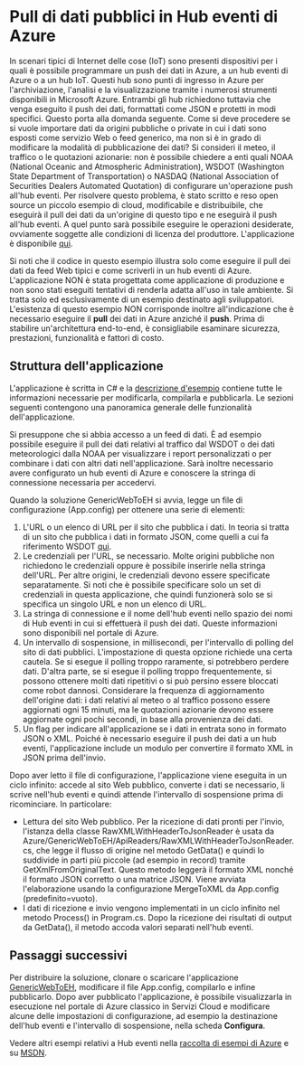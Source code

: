<properties
    pageTitle="Pull di dati pubblici in Hub eventi di Azure | Microsoft Azure"
    description="Panoramica dell'importazione di hub eventi da un esempio Web"
    services="event-hubs"
    documentationCenter="na"
    authors="spyrossak"
    manager="timlt"
    editor=""/>

<tags 
    ms.service="event-hubs"
    ms.devlang="na"
    ms.topic="article"
    ms.tgt_pltfrm="na"
    ms.workload="na"
    ms.date="05/31/2016"
    ms.author="spyros;sethm" />

# Pull di dati pubblici in Hub eventi di Azure

In scenari tipici di Internet delle cose (IoT) sono presenti dispositivi per i quali è possibile programmare un push dei dati in Azure, a un hub eventi di Azure o a un hub IoT. Questi hub sono punti di ingresso in Azure per l'archiviazione, l'analisi e la visualizzazione tramite i numerosi strumenti disponibili in Microsoft Azure. Entrambi gli hub richiedono tuttavia che venga eseguito il push dei dati, formattati come JSON e protetti in modi specifici. Questo porta alla domanda seguente. Come si deve procedere se si vuole importare dati da origini pubbliche o private in cui i dati sono esposti come servizio Web o feed generico, ma non si è in grado di modificare la modalità di pubblicazione dei dati? Si consideri il meteo, il traffico o le quotazioni azionarie: non è possibile chiedere a enti quali NOAA (National Oceanic and Atmospheric Administration), WSDOT (Washington State Department of Transportation) o NASDAQ (National Association of Securities Dealers Automated Quotation) di configurare un'operazione push all'hub eventi. Per risolvere questo problema, è stato scritto e reso open source un piccolo esempio di cloud, modificabile e distribuibile, che eseguirà il pull dei dati da un'origine di questo tipo e ne eseguirà il push all'hub eventi. A quel punto sarà possibile eseguire le operazioni desiderate, ovviamente soggette alle condizioni di licenza del produttore. L'applicazione è disponibile [qui](https://azure.microsoft.com/documentation/samples/event-hubs-dotnet-importfromweb/).

Si noti che il codice in questo esempio illustra solo come eseguire il pull dei dati da feed Web tipici e come scriverli in un hub eventi di Azure. L'applicazione NON è stata progettata come applicazione di produzione e non sono stati eseguiti tentativi di renderla adatta all'uso in tale ambiente. Si tratta solo ed esclusivamente di un esempio destinato agli sviluppatori. L'esistenza di questo esempio NON corrisponde inoltre all'indicazione che è necessario eseguire il **pull** dei dati in Azure anziché il **push**. Prima di stabilire un'architettura end-to-end, è consigliabile esaminare sicurezza, prestazioni, funzionalità e fattori di costo.

## Struttura dell'applicazione

L'applicazione è scritta in C# e la [descrizione d'esempio](https://azure.microsoft.com/documentation/samples/event-hubs-dotnet-importfromweb/) contiene tutte le informazioni necessarie per modificarla, compilarla e pubblicarla. Le sezioni seguenti contengono una panoramica generale delle funzionalità dell'applicazione.

Si presuppone che si abbia accesso a un feed di dati. È ad esempio possibile eseguire il pull dei dati relativi al traffico dal WSDOT o dei dati meteorologici dalla NOAA per visualizzare i report personalizzati o per combinare i dati con altri dati nell'applicazione. Sarà inoltre necessario avere configurato un hub eventi di Azure e conoscere la stringa di connessione necessaria per accedervi.

Quando la soluzione GenericWebToEH si avvia, legge un file di configurazione (App.config) per ottenere una serie di elementi:

1. L'URL o un elenco di URL per il sito che pubblica i dati. In teoria si tratta di un sito che pubblica i dati in formato JSON, come quelli a cui fa riferimento WSDOT [qui](http://www.wsdot.wa.gov/Traffic/api/).
2. Le credenziali per l'URL, se necessario. Molte origini pubbliche non richiedono le credenziali oppure è possibile inserirle nella stringa dell'URL. Per altre origini, le credenziali devono essere specificate separatamente. Si noti che è possibile specificare solo un set di credenziali in questa applicazione, che quindi funzionerà solo se si specifica un singolo URL e non un elenco di URL.
3. La stringa di connessione e il nome dell'hub eventi nello spazio dei nomi di Hub eventi in cui si effettuerà il push dei dati. Queste informazioni sono disponibili nel portale di Azure.
4. Un intervallo di sospensione, in millisecondi, per l'intervallo di polling del sito di dati pubblici. L'impostazione di questa opzione richiede una certa cautela. Se si esegue il polling troppo raramente, si potrebbero perdere dati. D'altra parte, se si esegue il polling troppo frequentemente, si possono ottenere molti dati ripetitivi o si può persino essere bloccati come robot dannosi. Considerare la frequenza di aggiornamento dell'origine dati: i dati relativi al meteo o al traffico possono essere aggiornati ogni 15 minuti, ma le quotazioni azionarie devono essere aggiornate ogni pochi secondi, in base alla provenienza dei dati.
5. Un flag per indicare all'applicazione se i dati in entrata sono in formato JSON o XML. Poiché è necessario eseguire il push dei dati a un hub eventi, l'applicazione include un modulo per convertire il formato XML in JSON prima dell'invio.

Dopo aver letto il file di configurazione, l'applicazione viene eseguita in un ciclo infinito: accede al sito Web pubblico, converte i dati se necessario, li scrive nell'hub eventi e quindi attende l'intervallo di sospensione prima di ricominciare. In particolare:

  * Lettura del sito Web pubblico. Per la ricezione di dati pronti per l'invio, l'istanza della classe RawXMLWithHeaderToJsonReader è usata da Azure/GenericWebToEH/ApiReaders/RawXMLWithHeaderToJsonReader.cs, che legge il flusso di origine nel metodo GetData() e quindi lo suddivide in parti più piccole (ad esempio in record) tramite GetXmlFromOriginalText. Questo metodo leggerà il formato XML nonché il formato JSON corretto o una matrice JSON. Viene avviata l'elaborazione usando la configurazione MergeToXML da App.config (predefinito=vuoto).
  * I dati di ricezione e invio vengono implementati in un ciclo infinito nel metodo Process() in Program.cs. Dopo la ricezione dei risultati di output da GetData(), il metodo accoda valori separati nell'hub eventi.

## Passaggi successivi

Per distribuire la soluzione, clonare o scaricare l'applicazione [GenericWebToEH](https://azure.microsoft.com/documentation/samples/event-hubs-dotnet-importfromweb/), modificare il file App.config, compilarlo e infine pubblicarlo. Dopo aver pubblicato l'applicazione, è possibile visualizzarla in esecuzione nel portale di Azure classico in Servizi Cloud e modificare alcune delle impostazioni di configurazione, ad esempio la destinazione dell'hub eventi e l'intervallo di sospensione, nella scheda **Configura**.

Vedere altri esempi relativi a Hub eventi nella [raccolta di esempi di Azure](https://azure.microsoft.com/documentation/samples/?service=event-hubs) e su [MSDN](https://code.msdn.microsoft.com/site/search?query=event%20hubs&f%5B0%5D.Value=event%20hubs&f%5B0%5D.Type=SearchText&ac=5).

<!---HONumber=AcomDC_0817_2016-->